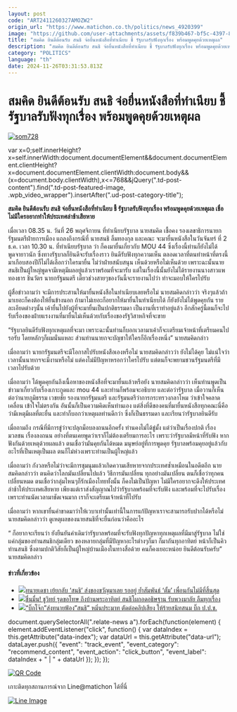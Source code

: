 ```yaml
---
layout: post
code: "ART2411260327AMOZW2"
origin_url: "https://www.matichon.co.th/politics/news_4920399"
image: "https://github.com/user-attachments/assets/f839b467-bf5c-4397-8f07-9015de557d65"
title: "สมคิด ยินดีต้อนรับ สนธิ จ่อยื่นหนังสือที่ทำเนียบ ชี้ รัฐบาลรับฟังทุกเรื่อง พร้อมพูดคุยด้วยเหตุผล"
description: "สมคิด ยินดีต้อนรับ สนธิ จ่อยื่นหนังสือที่ทำเนียบ ชี้ รัฐบาลรับฟังทุกเรื่อง พร้อมพูดคุยด้วยเหตุผล เชื่อไม่มีใครอยากทำให้ประเทศล่าช้าเสียหาย"
category: "POLITICS"
language: "th"
date: 2024-11-26T03:31:53.813Z
---
```


# สมคิด ยินดีต้อนรับ สนธิ จ่อยื่นหนังสือที่ทำเนียบ ชี้ รัฐบาลรับฟังทุกเรื่อง พร้อมพูดคุยด้วยเหตุผล

[![](https://www.matichon.co.th/wp-content/uploads/2024/11/som728-1.jpg "som728")](https://www.matichon.co.th/wp-content/uploads/2024/11/som728-1.jpg)

var x=0;self.innerHeight?x=self.innerWidth:document.documentElement&&document.documentElement.clientHeight?x=document.documentElement.clientWidth:document.body&&(x=document.body.clientWidth),x<=768&&jQuery(".td-post-content").find(".td-post-featured-image, .wpb\_video\_wrapper").insertAfter(".ud-post-category-title");

**สมคิด ยินดีต้อนรับ สนธิ จ่อยื่นหนังสือที่ทำเนียบ ชี้ รัฐบาลรับฟังทุกเรื่อง พร้อมพูดคุยด้วยเหตุผล เชื่อไม่มีใครอยากทำให้ประเทศล่าช้าเสียหาย**

เมื่อเวลา 08.35 น. วันที่ 26 พฤศจิกายน ที่ทำเนียบรัฐบาล นายสมคิด เชื้อคง รองเลขาธิการนายกรัฐมนตรีฝ่ายการเมือง แถลงถึงกรณีที่ นายสนธิ ลิ้มทองกุล และคณะ จะมายื่นหนังสือในวันจันทร์ ที่ 2 ธ.ค. เวลา 10.30 น. ที่ทำเนียบรัฐบาล ว่า ก็คงมายื่นเกี่ยวกับ MOU 44 ซึ่งเรื่องนี้ท่านก็ยังไม่ได้พูดจายาวนัก ซึ่งทางรัฐบาลก็ยินดีจะรับเรื่องราว ยินดีรับฟังทุกความเห็น ตลอดเวลาที่ตนทำหน้าที่ตรงนี้มาเกือบสองปีก็ไม่ได้เลือกว่าใครมายื่น ไม่ว่าฝ่ายสนับสนุน เห็นด้วยหรือไม่เห็นด้วย เพราะฉะนั้นนายสนธิเป็นผู้ใหญ่พูดจามีเหตุมีผลอยู่แล้วเราพร้อมที่จะมารับ แต่ในเรื่องนี้นั้นยังไม่ได้รายงานนางสาวแพทองธาร ชินวัตร นายกรัฐมนตรี เดี๋ยวช่วงสายๆของวันนี้จะรายงานไปว่า ท่าจะมอบให้ใครไปรับ

ผู้สื่อข่าวถามว่า จะมีการประสานให้มายื่นหนังสือในทำเนียบเลยหรือไม่ นายสมคิดกล่าวว่า จริงๆแล้วถ้ามาเยอะก็คงต้องให้ยื่นข้างนอก ถ้ามาไม่เยอะก็อยากให้มายื่นในทำเนียบได้ ก็ยังยังไม่ได้พูดคุยกัน รายละเอียดต่างๆนั้น เค้ายื่นไปยังผู้ที่จะมายื่นเป็นปกติธรรมดา เป็นงานที่เราทำอยู่แล้ว อีกสักครู่นี้ตนก็จะไปรับเรื่องของฝ่ายแรงงานที่มายื่นไม่เห็นด้วยกับเรื่องของรัฐวิสาหกิจที่จะขาย

“รัฐบาลยินดีรับฟังทุกเหตุผลที่จะมา เพราะฉะนั้นท่านก็บอกเวลามาเค้าก็จะเตรียมเจ้าหน้าที่เตรียมคนไปรอรับ โดยหลักๆก็ผมนั่นแหละ ส่วนท่านนายกจะบัญชาให้ใครก็อีกเรื่องหนึ่ง” นายสมคิดกล่าว

เมื่อถามว่า นายกรัฐมนตรีจะมีโอกาสไปรับหนังสือเองหรือไม่ นายสมคิดกล่าวว่า ยังไม่ได้คุย ไม่แน่ใจว่าเวลานั้นนายกฯจะมีงานหรือไม่ แต่คงไม่มีปัญหาหรอกว่าใครไปรับ แต่ตนก็จะพยามชวนรัฐมนตรีที่มีเวลาไปรับด้วย

เมื่อถามว่า ได้พูดคุยกันถึงเนื้อหาของหนังสือที่จะมายื่นแล้วหรือยัง นายสมคิดกล่าวว่า เห็นท่านพูดเป็นข่าวมาเกี่ยวกับเรื่องเกาะกูดและ mou 44 และท่านก็พร้อมจะอธิบาย และต่อว่ารัฐบาล เมื่อวานก็เห็นต่อว่านายภูมิธรรม เวชยชัย รองนายกรัฐมนตรี และรัฐมนตรีว่าการกระทรวงกลาโหม ว่าเข้าใจคลาดเคลื่อน เข้าใจไม่ตรงกัน อันนั้นก็เป็นความคิดเห็นท่านเอง แต่สิ่งที่ดีของคนที่มายื่นหนังสือทุกคณะนี่คือว่ามีเหตุมีผลที่ตะยื่น และท่าก็บอกว่าเหตุผลท่านดีกว่า ซึ่งก็เป็นธรรมดา และเรียนว่ารัฐบาลยินดีรับ

เมื่อถามถึง กรณีที่มีการขู่ว่าจะปลุกม็อบลงถนนอีกครั้ง ท่านคงไม่ได้ขู่มั้ง แต่ว่าเป็นเรื่องปกติ เรื่องมวลชน เรื่องลงถนน อย่างที่ตนเคยพูดว่าเราก็ไม่ต้องเตรียมการอะไร เพราะว่ารัฐบาลมีหน้าที่รับฟัง หากฟังกันด้วยเหตุด้วยผลแล้ว ตนเชื่อว่ามันคุยกันได้หมด มนุษย์อยู่ที่การพูดคุย รัฐบาลพร้อมคุยอยู่แล้วกับอะไรที่เป็นเหตุเป็นผล ตนก็ไม่ห่วงเพราะท่านเป็นผู้ใหญ่แล้ว

เมื่อถามว่า กังวลหรือไม่ว่าจะมีการชุมนุมแล้วเกิดความเสียหายจากประเทศซ้ำเหมือนในอดีตอีก นายสมคิดกล่าวว่า ตนคิดว่าโลกมันเปลี่ยนไปแล้ว วิธีการมันเปลี่ยน ทุกอย่างมันเปลี่ยน ตนก็เชื่อว่าทุกคนเปลี่ยนหมด ตนเชื่อว่ากลุ่มไหนๆก็รักเมืองไทยทั้งนั้น ก็คงไม่เป็นปัญหา ไม่มีใครอยากจะดึงให้ประเทศล่าช้าให้ประเทศเสียหาย เพียงแต่เราส่งสัญญาณไปว่ารัฐบาลพร้อมที่จะรับฟัง และพร้อมที่จะไปรับเรื่องเพราะท่านนัดเวลามาชัดเจนมาก เราก็จะเตรียมเจ้าหน้าที่ไปรับ

เมื่อถามว่า หากเขายื่นคำขาดมาว่าให้เวบาเท่านั้นเท่านี้ในการแก้ปัญหาเราจะสามารถรับปากได้หรือไม่ นายสมคิดกล่าวว่า ดูเหตุผลของนายสนธิที่จะยื่นก่อนว่าคืออะไร

“ ก็อยากจะเรียนว่า ยังยืนยันคำเดิมว่ารัฐบาลพร้อมที่จะรับฟังทุกปัญหาทุกเหตุผลที่มีมาสู่รัฐบาล ไม่ใช่แค่กลุ่มของท่านสนธิกลุ่มเดียว ของหลายกลุ่มที่มีปัญหาอะไรต่างๆก็มา ก็มากันทุกอาทิตย์ หน้าก็เป็นคิวท่านสนธิ ซึ่งตามปกติวิสัยก็เป็นผู้ใหญ่บ้านเมืองในทางสื่อด้วย คนก็คงเยอะหน่อย ยินดีต้อนรับครับ” นายสมคิดกล่าว

#### ข่าวที่เกี่ยวข้อง

*   [![](https://www.matichon.co.th/wp-content/uploads/2024/11/เดชา-สนธิลิ้ม.jpg)ทนายเดชา เย้ยกลับ ‘สนธิ’ ส่งของขวัญมาเลย รออยู่ ย้ำสัมพันธ์ ‘ตั้ม’ เพื่อนกันไม่มีที่สิ้นสุด](https://www.matichon.co.th/local/crime/news_4912904)
*   [![](https://www.matichon.co.th/wp-content/uploads/2024/11/S__50634-1.jpg)ชื่นมื่น! ชูวิทย์ รุดขอโทษ ถึงบ้านพระอาทิตย์ สนธิโผกอดอธิษฐาน รับพวงมาลัย ลืมทุกเรื่อง](https://www.matichon.co.th/politics/news_4886422) 
*   [![](https://www.matichon.co.th/wp-content/uploads/2024/02/ปกดำออนไลน์-49.jpg)“บิ๊กโจ๊ก”ส่งทนายฟ้อง”สนธิ” หมิ่นประมาท ตัดต่อคลิปเสียง ให้ร้ายสนิทสนม บิ๊ก ป.ป.ช.](https://www.matichon.co.th/clips/news_4434777)

document.querySelectorAll(".relate-news a").forEach(function(element) { element.addEventListener("click", function() { var dataIndex = this.getAttribute("data-index"); var dataUrl = this.getAttribute("data-url"); dataLayer.push({ "event": "track\_event", "event\_category": "recommend\_content", "event\_action": "click\_button", "event\_label": dataIndex + " | " + dataUrl }); }); });

[![QR Code](https://www.matichon.co.th/wp-content/uploads/2023/07/wob1371z.jpg)](https://lin.ee/ht0nDxX)

เกาะติดทุกสถานการณ์จาก Line@matichon ได้ที่นี่

[![Line Image](https://www.matichon.co.th/wp-content/uploads/2023/07/th.png)](https://lin.ee/ht0nDxX)